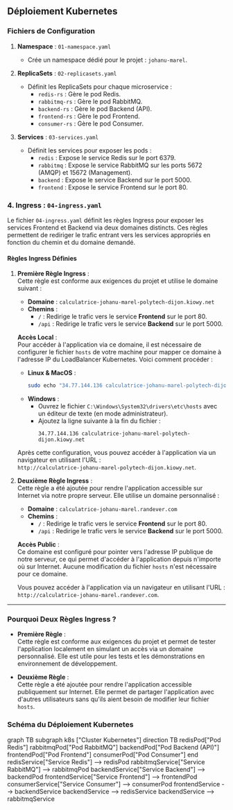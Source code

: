 
## Déploiement Kubernetes

### Fichiers de Configuration

1. **Namespace** : `01-namespace.yaml`
   - Crée un namespace dédié pour le projet : `johanu-marel`.

2. **ReplicaSets** : `02-replicasets.yaml`
   - Définit les ReplicaSets pour chaque microservice :
     - `redis-rs` : Gère le pod Redis.
     - `rabbitmq-rs` : Gère le pod RabbitMQ.
     - `backend-rs` : Gère le pod Backend (API).
     - `frontend-rs` : Gère le pod Frontend.
     - `consumer-rs` : Gère le pod Consumer.

3. **Services** : `03-services.yaml`
   - Définit les services pour exposer les pods :
     - `redis` : Expose le service Redis sur le port 6379.
     - `rabbitmq` : Expose le service RabbitMQ sur les ports 5672 (AMQP) et 15672 (Management).
     - `backend` : Expose le service Backend sur le port 5000.
     - `frontend` : Expose le service Frontend sur le port 80.

### 4. **Ingress** : `04-ingress.yaml`

Le fichier `04-ingress.yaml` définit les règles Ingress pour exposer les services Frontend et Backend via deux domaines distincts. Ces règles permettent de rediriger le trafic entrant vers les services appropriés en fonction du chemin et du domaine demandé.

#### Règles Ingress Définies

1. **Première Règle Ingress** :  
   Cette règle est conforme aux exigences du projet et utilise le domaine suivant :
   - **Domaine** : `calculatrice-johanu-marel-polytech-dijon.kiowy.net`
   - **Chemins** :
     - `/` : Redirige le trafic vers le service **Frontend** sur le port 80.
     - `/api` : Redirige le trafic vers le service **Backend** sur le port 5000.

   **Accès Local** :  
   Pour accéder à l'application via ce domaine, il est nécessaire de configurer le fichier `hosts` de votre machine pour mapper ce domaine à l'adresse IP du LoadBalancer Kubernetes. Voici comment procéder :

   - **Linux & MacOS** :
     ```bash
     sudo echo "34.77.144.136 calculatrice-johanu-marel-polytech-dijon.kiowy.net" >> /etc/hosts
     ```
   - **Windows** :
     - Ouvrez le fichier `C:\Windows\System32\drivers\etc\hosts` avec un éditeur de texte (en mode administrateur).
     - Ajoutez la ligne suivante à la fin du fichier :
       ```
       34.77.144.136 calculatrice-johanu-marel-polytech-dijon.kiowy.net
       ```

   Après cette configuration, vous pouvez accéder à l'application via un navigateur en utilisant l'URL :  
   `http://calculatrice-johanu-marel-polytech-dijon.kiowy.net`.

2. **Deuxième Règle Ingress** :  
   Cette règle a été ajoutée pour rendre l'application accessible sur Internet via notre propre serveur. Elle utilise un domaine personnalisé :
   - **Domaine** : `calculatrice-johanu-marel.randever.com`
   - **Chemins** :
     - `/` : Redirige le trafic vers le service **Frontend** sur le port 80.
     - `/api` : Redirige le trafic vers le service **Backend** sur le port 5000.

   **Accès Public** :  
   Ce domaine est configuré pour pointer vers l'adresse IP publique de notre serveur, ce qui permet d'accéder à l'application depuis n'importe où sur Internet. Aucune modification du fichier `hosts` n'est nécessaire pour ce domaine.

   Vous pouvez accéder à l'application via un navigateur en utilisant l'URL :  
   `http://calculatrice-johanu-marel.randever.com`.

---

### Pourquoi Deux Règles Ingress ?

- **Première Règle** :  
  Cette règle est conforme aux exigences du projet et permet de tester l'application localement en simulant un accès via un domaine personnalisé. Elle est utile pour les tests et les démonstrations en environnement de développement.

- **Deuxième Règle** :  
  Cette règle a été ajoutée pour rendre l'application accessible publiquement sur Internet. Elle permet de partager l'application avec d'autres utilisateurs sans qu'ils aient besoin de modifier leur fichier `hosts`.

### Schéma du Déploiement Kubernetes

graph TB
  subgraph k8s ["Cluster Kubernetes"]
    direction TB
    redisPod["Pod Redis"]
    rabbitmqPod["Pod RabbitMQ"]
    backendPod["Pod Backend (API)"]
    frontendPod["Pod Frontend"]
    consumerPod["Pod Consumer"]
  end
  redisService["Service Redis"] --> redisPod
  rabbitmqService["Service RabbitMQ"] --> rabbitmqPod
  backendService["Service Backend"] --> backendPod
  frontendService["Service Frontend"] --> frontendPod
  consumerService["Service Consumer"] --> consumerPod
  frontendService --> backendService
  backendService --> redisService
  backendService --> rabbitmqService
